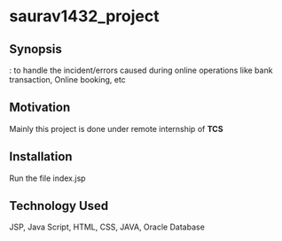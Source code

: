 # saurav1432_project
<h2>Synopsis</h2>: 
to handle the incident/errors caused during online operations like 
 bank transaction, Online booking, etc

<h2>Motivation</h2>
Mainly this project is done under remote internship of <b>TCS</b> 

<h2>Installation</h2>
Run the file index.jsp

<H2>Technology Used</h2>
JSP, Java Script, HTML, CSS, JAVA, Oracle Database


